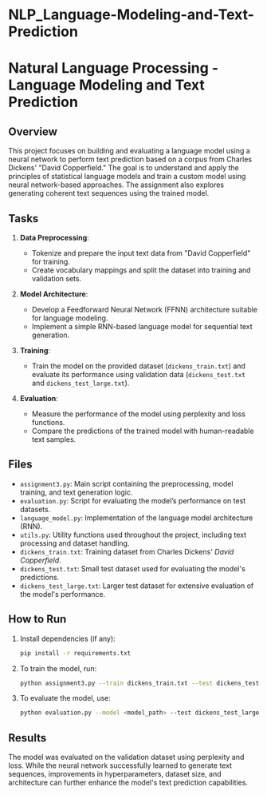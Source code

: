 # NLP_Language-Modeling-and-Text-Prediction


# Natural Language Processing - Language Modeling and Text Prediction

## Overview

This project focuses on building and evaluating a language model using a neural network to perform text prediction based on a corpus from Charles Dickens' "David Copperfield." The goal is to understand and apply the principles of statistical language models and train a custom model using neural network-based approaches. The assignment also explores generating coherent text sequences using the trained model.

## Tasks

1. **Data Preprocessing**: 
   - Tokenize and prepare the input text data from "David Copperfield" for training.
   - Create vocabulary mappings and split the dataset into training and validation sets.

2. **Model Architecture**:
   - Develop a Feedforward Neural Network (FFNN) architecture suitable for language modeling.
   - Implement a simple RNN-based language model for sequential text generation.

3. **Training**:
   - Train the model on the provided dataset (`dickens_train.txt`) and evaluate its performance using validation data (`dickens_test.txt` and `dickens_test_large.txt`).

4. **Evaluation**:
   - Measure the performance of the model using perplexity and loss functions.
   - Compare the predictions of the trained model with human-readable text samples.

## Files

- `assignment3.py`: Main script containing the preprocessing, model training, and text generation logic.
- `evaluation.py`: Script for evaluating the model’s performance on test datasets.
- `language_model.py`: Implementation of the language model architecture (RNN).
- `utils.py`: Utility functions used throughout the project, including text processing and dataset handling.
- `dickens_train.txt`: Training dataset from Charles Dickens' *David Copperfield*.
- `dickens_test.txt`: Small test dataset used for evaluating the model's predictions.
- `dickens_test_large.txt`: Larger test dataset for extensive evaluation of the model's performance.

## How to Run

1. Install dependencies (if any):
   ```bash
   pip install -r requirements.txt
   ```

2. To train the model, run:
   ```bash
   python assignment3.py --train dickens_train.txt --test dickens_test.txt
   ```

3. To evaluate the model, use:
   ```bash
   python evaluation.py --model <model_path> --test dickens_test_large.txt
   ```

## Results

The model was evaluated on the validation dataset using perplexity and loss. While the neural network successfully learned to generate text sequences, improvements in hyperparameters, dataset size, and architecture can further enhance the model's text prediction capabilities.
